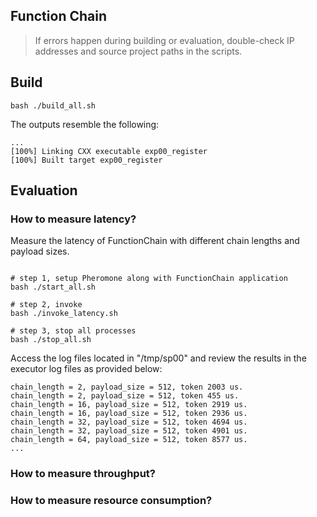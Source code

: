 Function Chain
---

> If errors happen during building or evaluation, double-check IP addresses and source project paths in the scripts.

## Build

```shell
bash ./build_all.sh
```

The outputs resemble the following:
```shell
...
[100%] Linking CXX executable exp00_register
[100%] Built target exp00_register
```

## Evaluation

### How to measure latency?


Measure the latency of FunctionChain with different chain lengths and payload sizes.
```shell

# step 1, setup Pheromone along with FunctionChain application
bash ./start_all.sh

# step 2, invoke
bash ./invoke_latency.sh

# step 3, stop all processes
bash ./stop_all.sh

```

Access the log files located in "/tmp/sp00" and review the results in the executor log files as provided below:
```shell
chain_length = 2, payload_size = 512, token 2003 us.
chain_length = 2, payload_size = 512, token 455 us.
chain_length = 16, payload_size = 512, token 2919 us.
chain_length = 16, payload_size = 512, token 2936 us.
chain_length = 32, payload_size = 512, token 4694 us.
chain_length = 32, payload_size = 512, token 4901 us.
chain_length = 64, payload_size = 512, token 8577 us.
...
```

### How to measure throughput?






### How to measure resource consumption?

